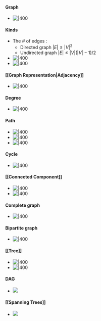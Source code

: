#### Graph 
- ![|400](https://i.imgur.com/KWNFqTS.png)
#### Kinds
- The \# of edges : 
	- Directed graph $|E|\leq|V|^2$
	- Undirected graph $|E|\leq|V|(|V|-1)/2$
- ![|400](https://i.imgur.com/xctM4KL.png)
- ![|400](https://i.imgur.com/0nPqXrX.png)
#### [[Graph Representation|Adjacency]]
- ![|400](https://i.imgur.com/osiq1sK.png)
#### Degree
- ![|400](https://i.imgur.com/mhkXJsG.png)
#### Path
- ![|400](https://i.imgur.com/Bxh6yTy.png)
- ![|400](https://i.imgur.com/SE8AYgM.png)
- ![|400](https://i.imgur.com/bfHx4yi.png)
#### Cycle
- ![|400](https://i.imgur.com/mE4O7hm.png) 
#### [[Connected Component]]
- ![|400](https://i.imgur.com/2jVRzAG.png)
- ![|400](https://i.imgur.com/GxVYGD2.png)
#### Complete graph
- ![|400](https://i.imgur.com/JIKpsdg.png)
#### Bipartite graph
- ![|400](https://i.imgur.com/OIge3ID.png)
#### [[Tree]]
- ![|400](https://i.imgur.com/mGtnDUe.png)
- ![|400](https://i.imgur.com/k2nBeZY.png)
#### DAG
- ![](https://i.imgur.com/m6hOmbP.png)
#### [[Spanning Trees]]
- ![](https://i.imgur.com/s6S9ONs.png)

